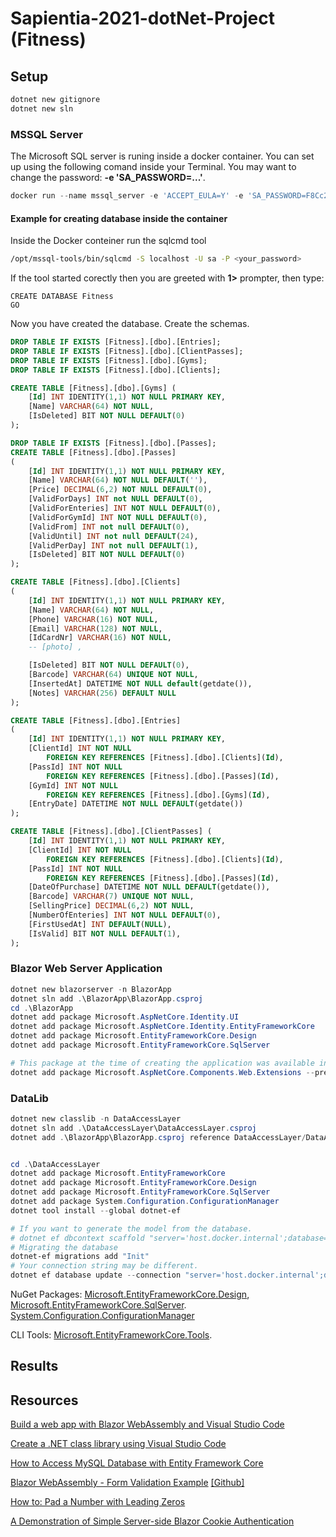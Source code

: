 # Sapientia-2021-dotNet-Project (Fitness)

## Setup

```PowerShell
dotnet new gitignore
dotnet new sln
```

### MSSQL Server

The Microsoft SQL server is runing inside a docker container. You can set up using the following comand inside your Terminal.
You may want to change the password: **-e 'SA_PASSWORD=...'**.

```PowerShell
docker run --name mssql_server -e 'ACCEPT_EULA=Y' -e 'SA_PASSWORD=F8Cc2bswB6H5Bk!u' -p 1433:1433 -d mcr.microsoft.com/mssql/server:2019-latest
```

#### Example for creating database inside the container

Inside the Docker conteiner run the sqlcmd tool

```sh
/opt/mssql-tools/bin/sqlcmd -S localhost -U sa -P <your_password>
```

If the tool started corectly then you are greeted with **1>** prompter, then type:

```SQLCmd
CREATE DATABASE Fitness
GO
```

Now you have created the database. Create the schemas.

```SQL
DROP TABLE IF EXISTS [Fitness].[dbo].[Entries];
DROP TABLE IF EXISTS [Fitness].[dbo].[ClientPasses];
DROP TABLE IF EXISTS [Fitness].[dbo].[Gyms];
DROP TABLE IF EXISTS [Fitness].[dbo].[Clients];

CREATE TABLE [Fitness].[dbo].[Gyms] (
    [Id] INT IDENTITY(1,1) NOT NULL PRIMARY KEY,
    [Name] VARCHAR(64) NOT NULL,
    [IsDeleted] BIT NOT NULL DEFAULT(0)
);

DROP TABLE IF EXISTS [Fitness].[dbo].[Passes];
CREATE TABLE [Fitness].[dbo].[Passes]
(
    [Id] INT IDENTITY(1,1) NOT NULL PRIMARY KEY,
    [Name] VARCHAR(64) NOT NULL DEFAULT(''),
    [Price] DECIMAL(6,2) NOT NULL DEFAULT(0),
    [ValidForDays] INT not NULL DEFAULT(0),
    [ValidForEnteries] INT NOT NULL DEFAULT(0),
    [ValidForGymId] INT NOT NULL DEFAULT(0),
    [ValidFrom] INT not null DEFAULT(0),
    [ValidUntil] INT not null DEFAULT(24),
    [ValidPerDay] INT not null DEFAULT(1),
    [IsDeleted] BIT NOT NULL DEFAULT(0)
);

CREATE TABLE [Fitness].[dbo].[Clients]
(
    [Id] INT IDENTITY(1,1) NOT NULL PRIMARY KEY,
    [Name] VARCHAR(64) NOT NULL,
    [Phone] VARCHAR(16) NOT NULL,
    [Email] VARCHAR(128) NOT NULL,
    [IdCardNr] VARCHAR(16) NOT NULL,
    -- [photo] ,

    [IsDeleted] BIT NOT NULL DEFAULT(0),
    [Barcode] VARCHAR(64) UNIQUE NOT NULL,
    [InsertedAt] DATETIME NOT NULL default(getdate()),
    [Notes] VARCHAR(256) DEFAULT NULL
);

CREATE TABLE [Fitness].[dbo].[Entries]
(
    [Id] INT IDENTITY(1,1) NOT NULL PRIMARY KEY,
    [ClientId] INT NOT NULL
        FOREIGN KEY REFERENCES [Fitness].[dbo].[Clients](Id),
    [PassId] INT NOT NULL
        FOREIGN KEY REFERENCES [Fitness].[dbo].[Passes](Id),
    [GymId] INT NOT NULL
        FOREIGN KEY REFERENCES [Fitness].[dbo].[Gyms](Id),
    [EntryDate] DATETIME NOT NULL DEFAULT(getdate())
);

CREATE TABLE [Fitness].[dbo].[ClientPasses] (
    [Id] INT IDENTITY(1,1) NOT NULL PRIMARY KEY,
    [ClientId] INT NOT NULL
        FOREIGN KEY REFERENCES [Fitness].[dbo].[Clients](Id),
    [PassId] INT NOT NULL
        FOREIGN KEY REFERENCES [Fitness].[dbo].[Passes](Id),
    [DateOfPurchase] DATETIME NOT NULL DEFAULT(getdate()),
    [Barcode] VARCHAR(7) UNIQUE NOT NULL,
    [SellingPrice] DECIMAL(6,2) NOT NULL,
    [NumberOfEnteries] INT NOT NULL DEFAULT(0),
    [FirstUsedAt] INT DEFAULT(NULL),
    [IsValid] BIT NOT NULL DEFAULT(1),
);
```

### Blazor Web Server Application

```PowerShell
dotnet new blazorserver -n BlazorApp
dotnet sln add .\BlazorApp\BlazorApp.csproj
cd .\BlazorApp
dotnet add package Microsoft.AspNetCore.Identity.UI
dotnet add package Microsoft.AspNetCore.Identity.EntityFrameworkCore
dotnet add package Microsoft.EntityFrameworkCore.Design
dotnet add package Microsoft.EntityFrameworkCore.SqlServer

# This package at the time of creating the application was available in prerelase form.
dotnet add package Microsoft.AspNetCore.Components.Web.Extensions --prerelease
```

### DataLib

```PowerShell
dotnet new classlib -n DataAccessLayer
dotnet sln add .\DataAccessLayer\DataAccessLayer.csproj
dotnet add .\BlazorApp\BlazorApp.csproj reference DataAccessLayer/DataAccessLayer.csproj


cd .\DataAccessLayer
dotnet add package Microsoft.EntityFrameworkCore
dotnet add package Microsoft.EntityFrameworkCore.Design
dotnet add package Microsoft.EntityFrameworkCore.SqlServer
dotnet add package System.Configuration.ConfigurationManager
dotnet tool install --global dotnet-ef

# If you want to generate the model from the database.
# dotnet ef dbcontext scaffold "server='host.docker.internal';database=Fitness;user=sa;pwd='F8Cc2bswB6H5Bk!u;'" "Microsoft.EntityFrameworkCore.SqlServer" -o .\Models
# Migrating the database
dotnet-ef migrations add "Init"
# Your connection string may be different.
dotnet ef database update --connection "server='host.docker.internal';database=Fitness;user=SA;pwd='F8Cc2bswB6H5Bk!u';"
```

NuGet Packages:
[Microsoft.EntityFrameworkCore.Design](https://www.nuget.org/packages/Microsoft.EntityFrameworkCore.Design/),
[Microsoft.EntityFrameworkCore.SqlServer](https://www.nuget.org/packages/Microsoft.EntityFrameworkCore.SqlServer/6.0.0-preview.3.21201.2).
[System.Configuration.ConfigurationManager](https://www.nuget.org/packages/System.Configuration.ConfigurationManager/6.0.0-preview.3.21201.4)

CLI Tools:
[Microsoft.EntityFrameworkCore.Tools](https://www.nuget.org/packages/Microsoft.EntityFrameworkCore.Tools/6.0.0-preview.3.21201.2).

## Results

## Resources

[Build a web app with Blazor WebAssembly and Visual Studio Code](https://docs.microsoft.com/en-us/learn/modules/build-blazor-webassembly-visual-studio-code/)

[Create a .NET class library using Visual Studio Code](https://docs.microsoft.com/en-us/dotnet/core/tutorials/library-with-visual-studio-code)

[How to Access MySQL Database with Entity Framework Core](https://youtu.be/N10QW_AIOnI)

[Blazor WebAssembly - Form Validation Example](https://jasonwatmore.com/post/2020/07/31/blazor-webassembly-form-validation-example) [[Github]](https://github.com/cornflourblue/blazor-webassembly-form-validation)

[How to: Pad a Number with Leading Zeros](https://docs.microsoft.com/en-us/dotnet/standard/base-types/how-to-pad-a-number-with-leading-zeros)

[A Demonstration of Simple Server-side Blazor Cookie Authentication](https://blazorhelpwebsite.com/ViewBlogPost/36)

